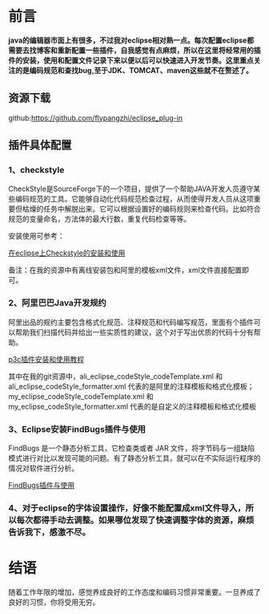 ﻿# 前言
**java的编辑器市面上有很多，不过我对eclipse相对熟一点。每次配置eclipse都需要去找博客和重新配置一些插件，自我感觉有点麻烦，所以在这里将经常用的插件的安装，使用和配置文件记录下来以便以后可以快速进入开发节奏。这里重点关注的是编码规范和查找bug,至于JDK、TOMCAT、maven这些就不在赘述了。**

## 资源下载
github:https://github.com/flypangzhi/eclipse_plug-in

## 插件具体配置

### 1、checkstyle

CheckStyle是SourceForge下的一个项目，提供了一个帮助JAVA开发人员遵守某些编码规范的工具。它能够自动化代码规范检查过程，从而使得开发人员从这项重要但枯燥的任务中解脱出来。它可以根据设置好的编码规则来检查代码。比如符合规范的变量命名，方法体的最大行数，重复代码检查等等。

安装使用可参考：

[在eclipse上Checkstyle的安装和使用](https://blog.csdn.net/ccboy2009/article/details/32318781)

备注：在我的资源中有离线安装包和阿里的模板xml文件，xml文件直接配置即可。

### 2、阿里巴巴Java开发规约
阿里出品的规约主要包含格式化规范、注释规范和代码编写规范，里面有个插件可以帮助我们扫描代码并给出一些实质性的建议，这个对于写出优质的代码十分有帮助。

[p3c插件安装和使用教程](https://www.cnblogs.com/lsysy/p/9954785.html)

其中在我的git资源中，ali_eclipse_codeStyle_codeTemplate.xml 和 ali_eclipse_codeStyle_formatter.xml 代表的是阿里的注释模板和格式化模板；my_eclipse_codeStyle_codeTemplate.xml 和 my_eclipse_codeStyle_formatter.xml 代表的是自定义的注释模板和格式化模板


### 3、Eclipse安装FindBugs插件与使用
FindBugs 是一个静态分析工具，它检查类或者 JAR 文件，将字节码与一组缺陷模式进行对比以发现可能的问题。有了静态分析工具，就可以在不实际运行程序的情况对软件进行分析。

[FindBugs插件与使用](https://blog.csdn.net/inforstack/article/details/69388759)

### 4、对于eclipse的字体设置操作，好像不能配置成xml文件导入，所以每次都得手动去调整。如果哪位发现了快速调整字体的资源，麻烦告诉我下，感激不尽。

# 结语
随着工作年限的增加，感觉养成良好的工作态度和编码习惯非常重要。一旦养成了良好的习惯，你将受用无穷。
